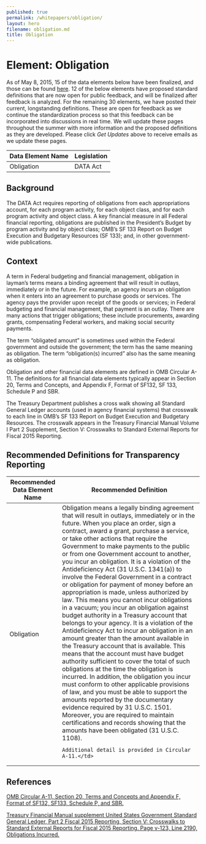 ```yaml
---
published: true
permalink: /whitepapers/obligation/
layout: hero
filename: obligation.md
title: Obligation
---
```


# Element: Obligation

As of May 8, 2015, 15 of the data elements below have been finalized, and those can be found [here](https://max.gov/maxportal/assets/public/offm/DataStandardsFinal.htm "Federal Spending Transparency Data Standards").  12 of the below elements have proposed standard definitions that are now open for public feedback, and will be finalized after feedback is analyzed. For the remaining 30 elements, we have posted their current, longstanding definitions. These are open for feedback as we continue the standardization process so that this feedback can be incorporated into discussions in real time. We will update these pages throughout the summer with more information and the proposed definitions as they are developed. Please click _Get Updates_ above to receive emails as we update these pages.

<table>
  <thead>
    <tr>
      <th scope ="col">Data Element Name</th>
      <th scope="col">Legislation</th>
    </tr>
  </thead>
  <tr>
    <td>Obligation</td>
    <td>DATA Act</td>
  </tr>
</table>

## Background

The DATA Act requires reporting of obligations from each appropriations account, for each program activity, for each object class, and for each program activity and object class.  A key financial measure in all Federal financial reporting, obligations are published in the President’s Budget by program activity and by object class; OMB’s SF 133 Report on Budget Execution and Budgetary Resources (SF 133); and, in other government-wide publications.

## Context

A term in Federal budgeting and financial management, obligation in layman’s terms means a binding agreement that will result in outlays, immediately or in the future.  For example, an agency incurs an obligation when it enters into an agreement to purchase goods or services.  The agency pays the provider upon receipt of the goods or services; in Federal budgeting and financial management, that payment is an outlay.  There are many actions that trigger obligations; these include procurements, awarding grants, compensating Federal workers, and making social security payments.

The term “obligated amount” is sometimes used within the Federal government and outside the government; the term has the same meaning as obligation.  The term “obligation(s) incurred” also has the same meaning as obligation.

Obligation and other financial data elements are defined in OMB Circular A-11.  The definitions for all financial data elements typically appear in Section 20, Terms and Concepts, and Appendix F, Format of SF132, SF 133, Schedule P and SBR.

The Treasury Department publishes a cross walk showing all Standard General Ledger accounts (used in agency financial systems) that crosswalk to each line in OMB’s SF 133 Report on Budget Execution and Budgetary Resources.  The crosswalk appears in the Treasury Financial Manual Volume I Part 2 Supplement, Section V: Crosswalks to Standard External Reports for Fiscal 2015 Reporting.


## Recommended Definitions for Transparency Reporting

<table>
  <thead>
    <tr>
      <th scope="col">Recommended Data Element Name</th>
      <th scope="col">Recommended Definition</th>
    </tr>
  </thead>
  <tr>
    <td>Obligation</td>
    <td>Obligation means a legally binding agreement that will result in outlays, immediately or in the future. When you place an order, sign a contract, award a grant, purchase a service, or take other actions that require the Government to make payments to the public or from one Government account to another, you incur an obligation. It is a violation of the Antideficiency Act (31 U.S.C. 1341(a)) to involve the Federal Government in a contract or obligation for payment of money before an appropriation is made, unless authorized by law. This means you cannot incur obligations in a vacuum; you incur an obligation against budget authority in a Treasury account that belongs to your agency. It is a violation of the Antideficiency Act to incur an obligation in an amount greater than the amount available in the Treasury account that is available. This means that the account must have budget authority sufficient to cover the total of such obligations at the time the obligation is incurred. In addition, the obligation you incur must conform to other applicable provisions of law, and you must be able to support the amounts reported by the documentary evidence required by 31 U.S.C. 1501. Moreover, you are required to maintain certifications and records showing that the amounts have been obligated (31 U.S.C. 1108).

    Additional detail is provided in Circular A‐11.</td>
  </tr>
</table>

## References

[OMB Circular A-11, Section 20, Terms and Concepts and Appendix F, Format of SF132, SF133, Schedule P, and SBR.](http://www.whitehouse.gov/omb/circulars_a11_current_year_a11_toc/)

[Treasury Financial Manual supplement United States Government Standard General Ledger, Part 2 Fiscal 2015 Reporting, Section V: Crosswalks to Standard External Reports for Fiscal 2015 Reporting. Page v-123, Line 2190, Obligations Incurred.](http://tfm.fiscal.treasury.gov/v1/supplements/ussgl/ussgl_part_2/sec5/sec5_sf133_2015.pdf)
